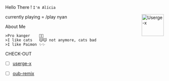 
Hello There ! ```I'm Alícia```


<a><img align=right src="https://media3.giphy.com/media/11lxCeKo6cHkJy/giphy.gif" alt="Userge-x" width=70px></a>


currently playing = /play nyan

About Me 

```
>Pro kanger    🙁🙁
>I like cats   😽😽 not anymore, cats bad
>I like Paimon ✨✨
```



CHECK-OUT

- [ ] [userge-x](https://github.com/code-rgb/Userge-X)
- [ ] [oub-remix](https://github.com/sahyam2019/oub-remix)


